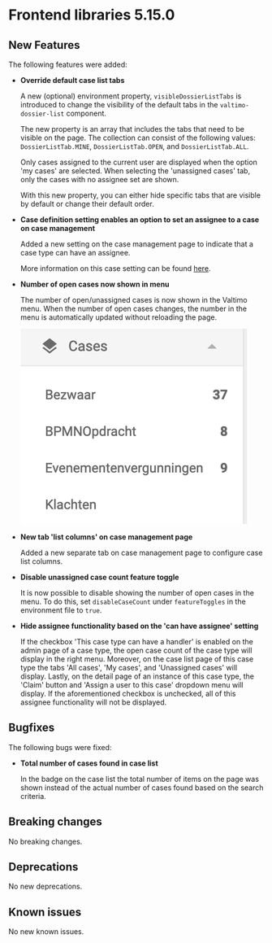 # Frontend libraries 5.15.0

## New Features

The following features were added:

* **Override default case list tabs**

  A new (optional) environment property, `visibleDossierListTabs` is introduced to change the visibility of the default tabs in the `valtimo-dossier-list` component.

  The new property is an array that includes the tabs that need to be visible on the page. The collection can consist of the following values: `DossierListTab.MINE`, `DossierListTab.OPEN`, and `DossierListTab.ALL`.

  Only cases assigned to the current user are displayed when the option 'my cases' are selected. When selecting the 'unassigned cases'  tab, only the cases with no assignee set are shown.

  With this new property, you can either hide specific tabs that are visible by default or change their default order.


* **Case definition setting enables an option to set an assignee to a case on case management**

  Added a new setting on the case management page to indicate that a case type can have an assignee.

  More information on this case setting can be found [here](/using-valtimo/document/assigning-a-user.md#how-to-configure-cases-to-be-assignable).

* **Number of open cases now shown in menu**

  The number of open/unassigned cases is now shown in the Valtimo menu. When the number of open cases changes, the
  number in the menu is automatically updated without reloading the page.

  ![Open case count](img/open-case-count.png)

* **New tab 'list columns' on case management page**

  Added a new separate tab on case management page to configure case list columns.

* **Disable unassigned case count feature toggle**

  It is now possible to disable showing the number of open cases in the menu. To do this, set `disableCaseCount` under
  `featureToggles` in the environment file to `true`.

* **Hide assignee functionality based on the 'can have assignee' setting**

  If the checkbox 'This case type can have a handler' is enabled on the admin page of a case type, the open case count
  of the case type will display in the right menu. Moreover, on the case list page of this case type the tabs
  'All cases', 'My cases', and 'Unassigned cases' will display. Lastly, on the detail page of an instance of this case
  type, the 'Claim' button and 'Assign a user to this case' dropdown menu will display. If the aforementioned checkbox
  is unchecked, all of this assignee functionality will not be displayed.

## Bugfixes

The following bugs were fixed:

* **Total number of cases found in case list**

  In the badge on the case list the total number of items on the page was shown instead of the actual number of cases found based on the search criteria.

## Breaking changes

No breaking changes.

## Deprecations

No new deprecations.

## Known issues

No new known issues.
